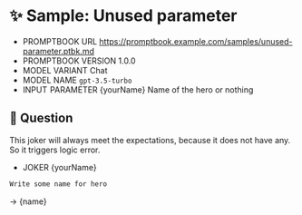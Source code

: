 # ✨ Sample: Unused parameter

-   PROMPTBOOK URL https://promptbook.example.com/samples/unused-parameter.ptbk.md
-   PROMPTBOOK VERSION 1.0.0
-   MODEL VARIANT Chat
-   MODEL NAME `gpt-3.5-turbo`
-   INPUT  PARAMETER {yourName} Name of the hero or nothing
<!-- Note: Missing declaration of OUTPUT parameter -->

## 💬 Question

This joker will always meet the expectations, because it does not have any.
So it triggers logic error.

-   JOKER {yourName}

```markdown
Write some name for hero
```

-> {name}
